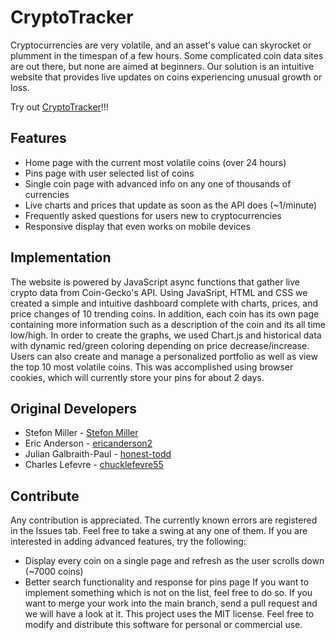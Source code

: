 # CryptoTracker
Cryptocurrencies are very volatile, and an asset's value can skyrocket or plumment in the timespan of a few hours. Some complicated coin data sites are out there, but none are aimed at beginners. Our solution is an intuitive website that provides live updates on coins experiencing unusual growth or loss.

Try out [CryptoTracker](https://ericanderson2.github.io/CryptoTracker/index.html)!!!

Features
-------------------
* Home page with the current most volatile coins (over 24 hours)
* Pins page with user selected list of coins
* Single coin page with advanced info on any one of thousands of currencies
* Live charts and prices that update as soon as the API does (~1/minute)
* Frequently asked questions for users new to cryptocurrencies
* Responsive display that even works on mobile devices

Implementation
-------------------
The website is powered by JavaScript async functions that gather live crypto data from Coin-Gecko's API. Using JavaSript, HTML and CSS we created a simple and intuitive dashboard complete with charts, prices, and price changes of 10 trending coins. In addition, each coin has its own page containing more information such as a description of the coin and its all time low/high. In order to create the graphs, we used Chart.js and historical data with dynamic red/green coloring depending on price decrease/increase. Users can also create and manage a personalized portfolio as well as view the top 10 most volatile coins. This was accomplished using browser cookies, which will currently store your pins for about 2 days.

Original Developers
-------------------

 * Stefon Miller - [Stefon Miller](https://github.com/StefonMiller)
 * Eric Anderson - [ericanderson2](https://github.com/ericanderson2)
 * Julian Galbraith-Paul - [honest-todd](https://github.com/honest-todd)
 * Charles Lefevre - [chucklefevre55](https://github.com/chucklefevre55)

Contribute
-------------------
Any contribution is appreciated. The currently known errors are registered in the Issues tab. Feel free to take a swing at any one of them.
If you are interested in adding advanced features, try the following:
* Display every coin on a single page and refresh as the user scrolls down (~7000 coins)
* Better search functionality and response for pins page
If you want to implement something which is not on the list, feel free to do so. If you want to merge your work into the main branch, send a pull request and we will have a look at it.
This project uses the MIT license. Feel free to modify and distribute this software for personal or commercial use.
